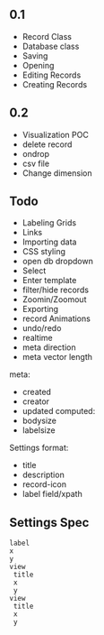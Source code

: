 0.1
---
- Record Class
- Database class
- Saving
- Opening
- Editing Records
- Creating Records

0.2
---
- Visualization POC
- delete record
- ondrop
- csv file
- Change dimension

Todo
----
- Labeling Grids
- Links
- Importing data
- CSS styling
- open db dropdown
- Select
- Enter template
- filter/hide records
- Zoomin/Zoomout
- Exporting
- record Animations
- undo/redo
- realtime
- meta direction
- meta vector length

meta:
- created
- creator
- updated
computed:
- bodysize
- labelsize




Settings format:
- title
- description
- record-icon
- label field/xpath



Settings Spec
-------------
```
label
x
y
view
 title
 x
 y
view
 title
 x
 y
```

